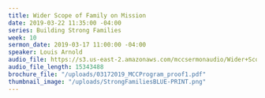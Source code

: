 ```yaml
---
title: Wider Scope of Family on Mission
date: 2019-03-22 11:35:00 -04:00
series: Building Strong Families
week: 10
sermon_date: 2019-03-17 11:00:00 -04:00
speaker: Louis Arnold
audio_file: https://s3.us-east-2.amazonaws.com/mccsermonaudio/Wider+Scope+of+a+Family+on+Mission.lite.mp3
audio_file_length: 15343488
brochure_file: "/uploads/03172019_MCCProgram_proof1.pdf"
thumbnail_image: "/uploads/StrongFamiliesBLUE-PRINT.png"
---
```


